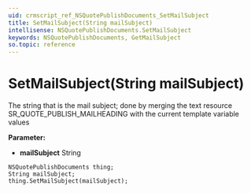 ```yaml
---
uid: crmscript_ref_NSQuotePublishDocuments_SetMailSubject
title: SetMailSubject(String mailSubject)
intellisense: NSQuotePublishDocuments.SetMailSubject
keywords: NSQuotePublishDocuments, GetMailSubject
so.topic: reference
---
```


# SetMailSubject(String mailSubject)

The string that is the mail subject; done by merging the text resource SR_QUOTE_PUBLISH_MAILHEADING with the current template variable values

**Parameter:** 
* **mailSubject** String

```crmscript
NSQuotePublishDocuments thing;
String mailSubject;
thing.SetMailSubject(mailSubject);
```

